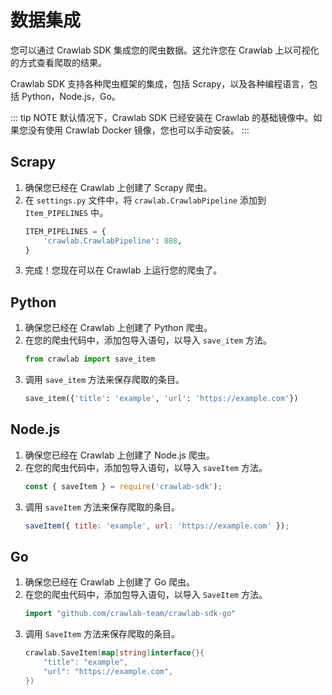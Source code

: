 # 数据集成

您可以通过 Crawlab SDK 集成您的爬虫数据。这允许您在 Crawlab 上以可视化的方式查看爬取的结果。

Crawlab SDK 支持各种爬虫框架的集成，包括 Scrapy，以及各种编程语言，包括 Python，Node.js，Go。

::: tip NOTE
默认情况下，Crawlab SDK 已经安装在 Crawlab 的基础镜像中。如果您没有使用 Crawlab Docker 镜像，您也可以手动安装。
:::

## Scrapy

1. 确保您已经在 Crawlab 上创建了 Scrapy 爬虫。
2. 在 `settings.py` 文件中，将 `crawlab.CrawlabPipeline` 添加到 `Item_PIPELINES` 中。
   ```python
   ITEM_PIPELINES = {
       'crawlab.CrawlabPipeline': 888,
   }
   ```
3. 完成！您现在可以在 Crawlab 上运行您的爬虫了。

## Python

1. 确保您已经在 Crawlab 上创建了 Python 爬虫。
2. 在您的爬虫代码中，添加包导入语句，以导入 `save_item` 方法。
   ```python
   from crawlab import save_item
   ```
3. 调用 `save_item` 方法来保存爬取的条目。
   ```python
   save_item({'title': 'example', 'url': 'https://example.com'})
   ```

## Node.js

1. 确保您已经在 Crawlab 上创建了 Node.js 爬虫。
2. 在您的爬虫代码中，添加包导入语句，以导入 `saveItem` 方法。
   ```javascript
   const { saveItem } = require('crawlab-sdk');
   ```
3. 调用 `saveItem` 方法来保存爬取的条目。
   ```javascript
   saveItem({ title: 'example', url: 'https://example.com' });
   ```

## Go

1. 确保您已经在 Crawlab 上创建了 Go 爬虫。
2. 在您的爬虫代码中，添加包导入语句，以导入 `SaveItem` 方法。
   ```go
   import "github.com/crawlab-team/crawlab-sdk-go"
   ```
3. 调用 `SaveItem` 方法来保存爬取的条目。
   ```go
   crawlab.SaveItem(map[string]interface{}{
       "title": "example",
       "url": "https://example.com",
   })
   ```